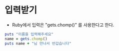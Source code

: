 # 입력받기



-   Ruby에서 입력은 "gets.chomp()" 를 사용한다고 한다.

```ruby
puts "이름을 입력해주세요"
name = gets.chomp()
puts name + "님 만나서 반갑습니다"
```





